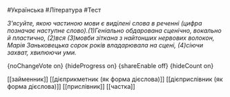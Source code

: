 #Українська #Література #Тест

*З'ясуйте, якою частиною мови є виділені слова в реченні (цифра позначає наступне слово).(1)Геніально обдарована сценічно, вокально й  пластично, (2)вся (3)мовби зіткана з найтонших  нервових волокон, Марія Заньковецька сорок років владарювала на сцені, (4)сіючи захват, хвилюючи уми.*

{noChangeVote on}
{hideProgress on}
{shareEnable off}
{hideCount on}

[[займенник]]
[[дієприкметник (як форма дієслова)]]
[[дієприслівник (як форма дієслова)]]
[[прислівник]]
[[частка]]
